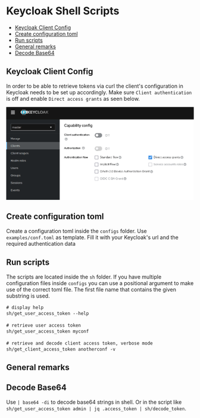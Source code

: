 # Keycloak Shell Scripts

<!-- toc -->

- [Keycloak Client Config](#keycloak-client-config)
- [Create configuration toml](#create-configuration-toml)
- [Run scripts](#run-scripts)
- [General remarks](#general-remarks)
- [Decode Base64](#decode-base64)

<!-- /toc -->

## Keycloak Client Config

In order to be able to retrieve tokens via curl the client's configuration in Keycloak needs to be set up accordingly. Make sure `Client authentication` is off and enable `Direct access grants` as seen below.

![client conf](gfx/client_config.png)

## Create configuration toml

Create a configuration toml inside the `configs` folder. Use `examples/conf.toml` as template. Fill it with your Keycloak's url and the required authentication data

## Run scripts

The scripts are located inside the `sh` folder. If you have multiple configuration files inside `configs` you can use a positional argument to make use of the correct toml file. The first file name that contains the given substring is used.

```shell
# display help
sh/get_user_access_token --help

# retrieve user access token
sh/get_user_access_token myconf

# retrieve and decode client access token, verbose mode
sh/get_client_access_token anotherconf -v
```

## General remarks

## Decode Base64

Use `| base64 -di` to decode base64 strings in shell. Or in the script like `sh/get_user_access_token admin | jq .access_token | sh/decode_token`.

